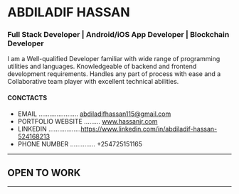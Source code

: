 #  ABDILADIF HASSAN 

### Full Stack Developer | Android/iOS App Developer | Blockchain Developer 

 I am a Well-qualified Developer familiar with wide range
 of programming utilities and languages. Knowledgeable of
 backend and frontend development requirements. Handles any
 part of process with ease and a Collaborative team player with
 excellent technical abilities.

#### CONCTACTS

- EMAIL ...................... abdiladifhassan115@gmail.com
- PORTFOLIO WEBSITE ......... www.hassanjr.com
- LINKEDIN ..................https://www.linkedin.com/in/abdiladif-hassan-524168213
- PHONE NUMBER .............. +254725151165



****************
## OPEN TO WORK
****************


